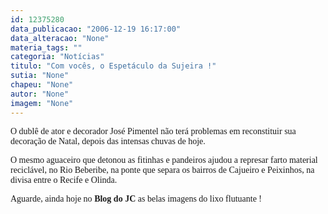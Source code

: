 ```yaml
---
id: 12375280
data_publicacao: "2006-12-19 16:17:00"
data_alteracao: "None"
materia_tags: ""
categoria: "Notícias"
titulo: "Com vocês, o Espetáculo da Sujeira !"
sutia: "None"
chapeu: "None"
autor: "None"
imagem: "None"
---
```

<p><P><FONT face=Verdana>O dublê de ator e decorador José Pimentel não terá problemas em reconstituir sua decoração de Natal, depois das intensas chuvas de hoje.</FONT></P></p>
<p><P><FONT face=Verdana>O mesmo aguaceiro que detonou as fitinhas e pandeiros ajudou a represar farto material reciclável, no Rio Beberibe, na ponte que separa os bairros de Cajueiro e Peixinhos, na divisa entre o Recife e Olinda.</FONT></P></p>
<p><P><FONT face=Verdana>Aguarde, ainda hoje no <STRONG>Blog do JC</STRONG> as belas imagens do lixo flutuante ! </FONT></P> </p>
